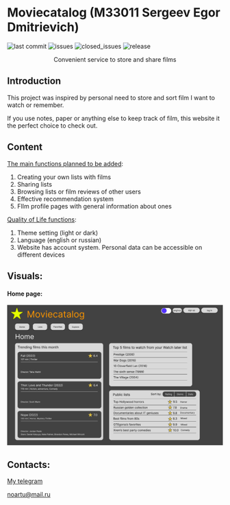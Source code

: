 Moviecatalog (M33011 Sergeev Egor Dmitrievich)
============
![last commit](https://img.shields.io/github/last-commit/GTEgorss/GTEgorss_Web)
![issues](https://img.shields.io/github/issues-raw/GTEgorss/GTEgorss_Web)
![closed_issues](https://img.shields.io/github/issues-closed-raw/GTEgorss/GTEgorss_Web)
![release](https://img.shields.io/github/v/release/GTEgorss/GTEgorss_Web)


<p style="text-align:center">Convenient service to store and share films</p>

Introduction
-------------
This project was inspired by personal need to store and sort 
film I want to watch or remember.

If you use notes, paper or anything else to keep track of 
film, this website it the perfect choice to check out.

Content
------------
<u>The main functions planned to be added</u>:
1) Creating your own lists with films
2) Sharing lists
3) Browsing lists or film reviews of other users
4) Effective recommendation system
5) FIlm profile pages with general information about ones

<u>Quality of Life functions</u>:
1. Theme setting (light or dark)
2. Language (english or russian)
3. Website has account system. Personal data can be 
accessible on different devices

Visuals:
-------
#### Home page:

![img_1.png](frontend/Content/img.png)

Contacts:
--------
[My telegram](https://t.me/GTEgorss)

<noartu@mail.ru>
